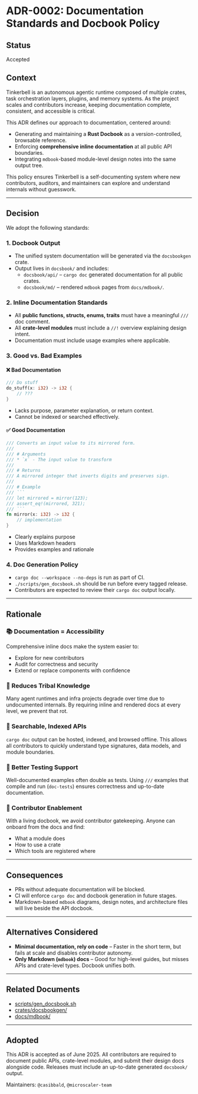 # ADR-0002: Documentation Standards and Docbook Policy

## Status
Accepted

## Context
Tinkerbell is an autonomous agentic runtime composed of multiple crates, task orchestration layers, plugins, and memory systems. As the project scales and contributors increase, keeping documentation complete, consistent, and accessible is critical.

This ADR defines our approach to documentation, centered around:
- Generating and maintaining a **Rust Docbook** as a version-controlled, browsable reference.
- Enforcing **comprehensive inline documentation** at all public API boundaries.
- Integrating `mdbook`-based module-level design notes into the same output tree.

This policy ensures Tinkerbell is a self-documenting system where new contributors, auditors, and maintainers can explore and understand internals without guesswork.

---

## Decision

We adopt the following standards:

### 1. **Docbook Output**
- The unified system documentation will be generated via the `docsbookgen` crate.
- Output lives in `docsbook/` and includes:
    - `docsbook/api/` – `cargo doc` generated documentation for all public crates.
    - `docsbook/md/` – rendered `mdbook` pages from `docs/mdbook/`.

### 2. **Inline Documentation Standards**
- All **public functions, structs, enums, traits** must have a meaningful `///` doc comment.
- All **crate-level modules** must include a `//!` overview explaining design intent.
- Documentation must include usage examples where applicable.

### 3. **Good vs. Bad Examples**

#### ❌ Bad Documentation
```rust
/// Do stuff
do_stuff(x: i32) -> i32 {
    // ???
}
```

- Lacks purpose, parameter explanation, or return context.
- Cannot be indexed or searched effectively.

#### ✅ Good Documentation
```rust
/// Converts an input value to its mirrored form.
///
/// # Arguments
/// * `x` - The input value to transform
///
/// # Returns
/// A mirrored integer that inverts digits and preserves sign.
///
/// # Example
/// ```
/// let mirrored = mirror(123);
/// assert_eq!(mirrored, 321);
/// ```
fn mirror(x: i32) -> i32 {
    // implementation
}
```

- Clearly explains purpose
- Uses Markdown headers
- Provides examples and rationale

### 4. **Doc Generation Policy**
- `cargo doc --workspace --no-deps` is run as part of CI.
- `./scripts/gen_docsbook.sh` should be run before every tagged release.
- Contributors are expected to review their `cargo doc` output locally.

---

## Rationale

### 📚 Documentation = Accessibility
Comprehensive inline docs make the system easier to:
- Explore for new contributors
- Audit for correctness and security
- Extend or replace components with confidence

### 🧠 Reduces Tribal Knowledge
Many agent runtimes and infra projects degrade over time due to undocumented internals. By requiring inline and rendered docs at every level, we prevent that rot.

### 🔎 Searchable, Indexed APIs
`cargo doc` output can be hosted, indexed, and browsed offline. This allows all contributors to quickly understand type signatures, data models, and module boundaries.

### 🧪 Better Testing Support
Well-documented examples often double as tests. Using `///` examples that compile and run (`doc-tests`) ensures correctness and up-to-date documentation.

### 🤝 Contributor Enablement
With a living docbook, we avoid contributor gatekeeping. Anyone can onboard from the docs and find:
- What a module does
- How to use a crate
- Which tools are registered where

---

## Consequences

- PRs without adequate documentation will be blocked.
- CI will enforce `cargo doc` and docbook generation in future stages.
- Markdown-based `mdbook` diagrams, design notes, and architecture files will live beside the API docbook.

---

## Alternatives Considered

- **Minimal documentation, rely on code** – Faster in the short term, but fails at scale and disables contributor autonomy.
- **Only Markdown (`mdbook`) docs** – Good for high-level guides, but misses APIs and crate-level types. Docbook unifies both.

---

## Related Documents
- [scripts/gen_docsbook.sh](../../scripts/gen_docsbook.sh)
- [crates/docsbookgen/](../../crates/docsbookgen/)
- [docs/mdbook/](../../docs/mdbook/)

---

## Adopted
This ADR is accepted as of June 2025. All contributors are required to document public APIs, crate-level modules, and submit their design docs alongside code. Releases must include an up-to-date generated `docsbook/` output.

Maintainers: `@casibbald`, `@microscaler-team`
